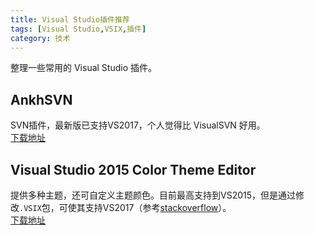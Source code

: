 ```yaml
---
title: Visual Studio插件推荐
tags: [Visual Studio,VSIX,插件]
category: 技术
---
```


整理一些常用的 Visual Studio 插件。

## AnkhSVN
SVN插件，最新版已支持VS2017，个人觉得比 VisualSVN 好用。  
[下载地址](https://marketplace.visualstudio.com/items?itemName=vs-publisher-303797.AnkhSVN-SubversionSupportforVisualStudio)

## Visual Studio 2015 Color Theme Editor
提供多种主题，还可自定义主题颜色。目前最高支持到VS2015，但是通过修改`.VSIX`包，可使其支持VS2017（参考[stackoverflow](http://stackoverflow.com/questions/40983535/how-to-change-color-theme-in-vs2017-preview)）。  
[下载地址](https://marketplace.visualstudio.com/items?itemName=VisualStudioProductTeam.VisualStudio2015ColorThemeEditor)  
